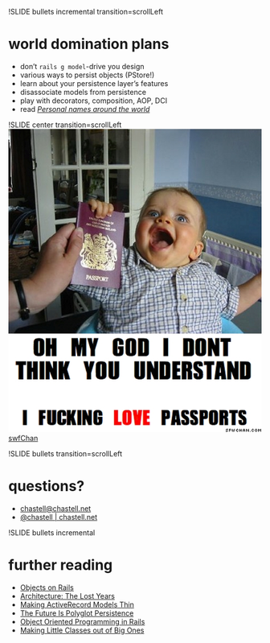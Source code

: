 !SLIDE bullets incremental transition=scrollLeft
# world domination plans
* don’t `rails g model`-drive you design
* various ways to persist objects (PStore!)
* learn about your persistence layer’s features
* disassociate models from persistence
* play with decorators, composition, AOP, DCI
* read _[Personal names around the world](http://www.w3.org/International/questions/qa-personal-names)_

!SLIDE center transition=scrollLeft
![I fucking LOVE passports](passports.jpg)
[swfChan](http://sfwchan.com/?id=4823)

!SLIDE bullets transition=scrollLeft
# questions?
* [chastell@chastell.net](mailto:chastell@chastell.net)
* [@chastell | chastell.net](http://chastell.net)

!SLIDE bullets incremental
# further reading
* [Objects on Rails](http://objectsonrails.com)
* [Architecture: The Lost Years](http://confreaks.com/videos/759-rubymidwest2011-keynote-architecture-the-lost-years)
* [Making ActiveRecord Models Thin](http://solnic.eu/2011/08/01/making-activerecord-models-thin.html)
* [The Future Is Polyglot Persistence](http://architects.dzone.com/articles/polyglot-persistence-future)
* [Object Oriented Programming in Rails](http://rubyrogues.com/object-oriented-programming-in-rails-with-jim-weirich)
* [Making Little Classes out of Big Ones](http://devblog.avdi.org/2012/05/25/making-little-classes-out-of-big-ones-video/)
